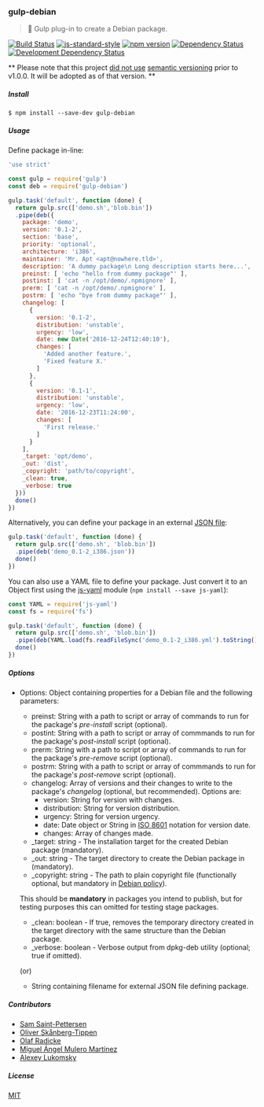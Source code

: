 ### gulp-debian
> :tropical_drink: Gulp plug-in to create a Debian package.

[![Build Status](https://travis-ci.org/stpettersens/gulp-debian.png?branch=master)](https://travis-ci.org/stpettersens/gulp-debian)
[![js-standard-style](https://img.shields.io/badge/code%20style-standard-brightgreen.svg)](https://github.com/feross/standard)
[![npm version](https://badge.fury.io/js/gulp-debian.svg)](http://npmjs.com/package/gulp-debian)
[![Dependency Status](https://david-dm.org/stpettersens/gulp-debian.png?theme=shields.io)](https://david-dm.org/stpettersens/gulp-debian) [![Development Dependency Status](https://david-dm.org/stpettersens/gulp-debian/dev-status.png?theme=shields.io)](https://david-dm.org/stpettersens/gulp-debian?type=dev)

** Please note that this project [did not use](https://github.com/stpettersens/gulp-debian/issues/19) [semantic versioning](https://semver.org) prior to v1.0.0. It will be adopted as of that version. **

##### Install

    $ npm install --save-dev gulp-debian

##### Usage

Define package in-line:

```js
'use strict'

const gulp = require('gulp')
const deb = require('gulp-debian')

gulp.task('default', function (done) {
  return gulp.src(['demo.sh','blob.bin'])
  .pipe(deb({
    package: 'demo',
    version: '0.1-2',
    section: 'base',
    priority: 'optional',
    architecture: 'i386',
    maintainer: 'Mr. Apt <apt@nowhere.tld>',
    description: 'A dummy package\n Long description starts here...',
    preinst: [ 'echo "hello from dummy package"' ],
    postinst: [ 'cat -n /opt/demo/.npmignore' ],
    prerm: [ 'cat -n /opt/demo/.npmignore' ],
    postrm: [ 'echo "bye from dummy package"' ],
    changelog: [
      {
        version: '0.1-2',
        distribution: 'unstable',
        urgency: 'low',
        date: new Date('2016-12-24T12:40:10'),
        changes: [
          'Added another feature.',
          'Fixed feature X.'
        ]
      },
      {
        version: '0.1-1',
        distribution: 'unstable',
        urgency: 'low',
        date: '2016-12-23T11:24:00',
        changes: [
          'First release.'
        ]
      }
    ],
    _target: 'opt/demo',
    _out: 'dist',
    _copyright: 'path/to/copyright',
    _clean: true,
    _verbose: true
  }))
  done()
})
```

Alternatively, you can define your package in an external [JSON file](demo_0.1-2_i386.json):

```js
gulp.task('default', function (done) {
  return gulp.src(['demo.sh', 'blob.bin'])
  .pipe(deb('demo_0.1-2_i386.json'))
  done()
})
```

You can also use a YAML file to define your package. Just convert it to an Object first using
the [js-yaml](https://github.com/nodeca/js-yaml) module (`npm install --save js-yaml`):

```js
const YAML = require('js-yaml')
const fs = require('fs')

gulp.task('default', function (done) {
  return gulp.src(['demo.sh', 'blob.bin'])
  .pipe(deb(YAML.load(fs.readFileSync('demo_0.1-2_i386.yml').toString())))
  done()
})
```

##### Options

* Options: Object containing properties for a Debian file and the following parameters:
    * preinst: String with a path to script or array of commands to run for the package's *pre-install* script (optional).
    * postint: String with a path to script or array of commmands to run for the package's *post-install* script (optional).
    * prerm: String with a path to script or array of commands to run for the package's *pre-remove* script (optional).
    * postrm: String with a path to script or array of commmands to run for the package's *post-remove* script (optional).
    * changelog: Array of versions and their changes to write to the package's *changelog* (optional, but recommended). Options are:
        * version: String for version with changes.
        * distribution: String for version distribution.
        * urgency: String for version urgency.
        * date: Date object or String in [ISO 8601](https://en.wikipedia.org/wiki/ISO_8601) notation for version date.
        * changes: Array of changes made.
    * _target: string - The installation target for the created Debian package (mandatory).
    * _out: string - The target directory to create the Debian package in (mandatory).
    * _copyright: string - The path to plain copyright file (functionally optional, but mandatory in [Debian policy](https://www.debian.org/doc/debian-policy/#copyright-information)).

    This should be **mandatory** in packages you intend to publish, but for testing purposes
    this can omitted for testing stage packages.

    * _clean: boolean - If true, removes the temporary directory created in the target directory with the same structure than the Debian package.
    * _verbose: boolean - Verbose output from dpkg-deb utility (optional; true if omitted).

  (or)

  * String containing filename for external JSON file defining package.

##### Contributors

* [Sam Saint-Pettersen](https://github.com/stpettersens)
* [Oliver Skånberg-Tippen](https://github.com/oskanberg)
* [Olaf Radicke](https://github.com/OlafRadicke)
* [Míguel Ángel Mulero Martínez](https://github.com/McGiverGim)
* [Alexey Lukomsky](https://github.com/lucomsky)

##### License

[MIT](https://opensource.org/licenses/MIT)
